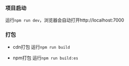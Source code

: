 
### 项目启动
运行`npm run dev`，浏览器会自动打开http://localhost:7000

### 打包

- cdn打包
运行`npm run build`

- npm打包
运行`npm run build:es`
